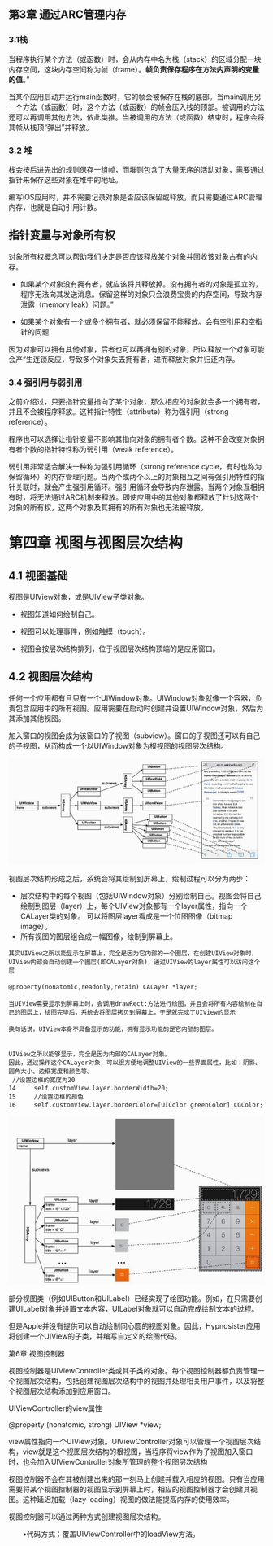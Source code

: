 ## 第3章 通过ARC管理内存

### 3.1栈

当程序执行某个方法（或函数）时，会从内存中名为栈（stack）的区域分配一块内存空间，这块内存空间称为帧（frame）。**帧负责保存程序在方法内声明的变量的值**。”



当某个应用启动并运行main函数时，它的帧会被保存在栈的底部。当main调用另一个方法（或函数）时，这个方法（或函数）的帧会压入栈的顶部。被调用的方法还可以再调用其他方法，依此类推。当被调用的方法（或函数）结束时，程序会将其帧从栈顶“弹出”并释放。

### 3.2 堆

栈会按后进先出的规则保存一组帧，而堆则包含了大量无序的活动对象，需要通过指针来保存这些对象在堆中的地址。

编写iOS应用时，并不需要记录对象是否应该保留或释放，而只需要通过ARC管理内存，也就是自动引用计数。



## 指针变量与对象所有权

对象所有权概念可以帮助我们决定是否应该释放某个对象并回收该对象占有的内存。

- 如果某个对象没有拥有者，就应该将其释放掉。没有拥有者的对象是孤立的，程序无法向其发送消息。保留这样的对象只会浪费宝贵的内存空间，导致内存泄露（memory leak）问题。”

- 如果某个对象有一个或多个拥有者，就必须保留不能释放。会有空引用和空指针的问题



因为对象可以拥有其他对象，后者也可以再拥有别的对象，所以释放一个对象可能会产“生连锁反应，导致多个对象失去拥有者，进而释放对象并归还内存。



### 3.4 强引用与弱引用

之前介绍过，只要指针变量指向了某个对象，那么相应的对象就会多一个拥有者，并且不会被程序释放。这种指针特性（attribute）称为强引用（strong reference）。

程序也可以选择让指针变量不影响其指向对象的拥有者个数。这种不会改变对象拥有者个数的指针特性称为弱引用（weak reference）。

弱引用非常适合解决一种称为强引用循环（strong reference cycle，有时也称为保留循环）的内存管理问题。当两个或两个以上的对象相互之间有强引用特性的指针关联时，就会产生强引用循环。强引用循环会导致内存泄露。当两个对象互相拥有时，将无法通过ARC机制来释放。即使应用中的其他对象都释放了针对这两个对象的所有权，这两个对象及其拥有的所有对象也无法被释放。







# 第四章 视图与视图层次结构



## 4.1 视图基础

视图是UIView对象，或是UIView子类对象。

- 视图知道如何绘制自己。

- 视图可以处理事件，例如触摸（touch）。

- 视图会按层次结构排列，位于视图层次结构顶端的是应用窗口。



## 4.2 视图层次结构

任何一个应用都有且只有一个UIWindow对象。UIWindow对象就像一个容器，负责包含应用中的所有视图。应用需要在启动时创建并设置UIWindow对象，然后为其添加其他视图。



加入窗口的视图会成为该窗口的子视图（subview）。窗口的子视图还可以有自己的子视图，从而构成一个以UIWindow对象为根视图的视图层次结构。



![UIsubview](./image/UIsubview.png)



视图层次结构形成之后，系统会将其绘制到屏幕上，绘制过程可以分为两步：

- 层次结构中的每个视图（包括UIWindow对象）分别绘制自己。视图会将自己绘制到图层（layer）上，每个UIView对象都有一个layer属性，指向一个CALayer类的对象。 可以将图层layer看成是一个位图图像（bitmap image）。
- 所有视图的图层组合成一幅图像，绘制到屏幕上。



```
其实UIView之所以能显示在屏幕上，完全是因为它内部的一个图层，在创建UIView对象时，UIView内部会自动创建一个图层(即CALayer对象)，通过UIView的layer属性可以访问这个层

@property(nonatomic,readonly,retain) CALayer *layer; 

当UIView需要显示到屏幕上时，会调用drawRect:方法进行绘图，并且会将所有内容绘制在自己的图层上，绘图完毕后，系统会将图层拷贝到屏幕上，于是就完成了UIView的显示

换句话说，UIView本身不具备显示的功能，拥有显示功能的是它内部的图层。


UIView之所以能够显示，完全是因为内部的CALayer对象。
因此，通过操作这个CALayer对象，可以很方便地调整UIView的一些界面属性，比如：阴影、圆角大小、边框宽度和颜色等。
 //设置边框的宽度为20
14     self.customView.layer.borderWidth=20;
15     //设置边框的颜色
16     self.customView.layer.borderColor=[UIColor greenColor].CGColor;
```



![layer](./image/layer.png)





部分视图类（例如UIButton和UILabel）已经实现了绘图功能。例如，在只需要创建UILabel对象并设置文本内容，UILabel对象就可以自动完成绘制文本的过程。

但是Apple并没有提供可以自动绘制同心圆的视图对象。因此，Hypnosister应用将创建一个UIView的子类，并编写自定义的绘图代码。







第6章 视图控制器

视图控制器是UIViewController类或其子类的对象。每个视图控制器都负责管理一个视图层次结构，包括创建视图层次结构中的视图并处理相关用户事件，以及将整个视图层次结构添加到应用窗口。



UIViewController的view属性

@property (nonatomic, strong) UIView *view;



view属性指向一个UIView对象。UIViewController对象可以管理一个视图层次结构，view就是这个视图层次结构的根视图，当程序将view作为子视图加入窗口时，也会加入UIViewController对象所管理的整个视图层次结构

视图控制器不会在其被创建出来的那一刻马上创建并载入相应的视图。只有当应用需要将某个视图控制器的视图显示到屏幕上时，相应的视图控制器才会创建其视图。这种延迟加载（lazy loading）视图的做法能提高内存的使用效率。



视图控制器可以通过两种方式创建视图层次结构。

　　•代码方式：覆盖UIViewController中的loadView方法。





